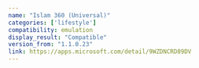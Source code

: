 ```yaml
---
name: "Islam 360 (Universal)"
categories: ['lifestyle']
compatibility: emulation
display_result: "Compatible"
version_from: "1.1.0.23"
link: https://apps.microsoft.com/detail/9WZDNCRD89DV
---
```


